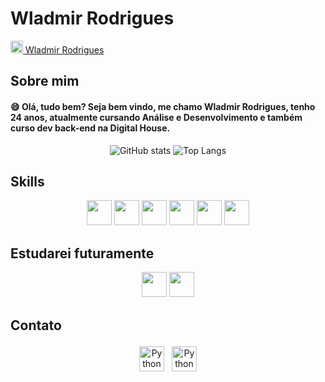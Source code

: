 # Wladmir Rodrigues

<a  href="https://www.linkedin.com/in/wladmir-rodrigues" target="_blank"><img src="https://cdn.jsdelivr.net/gh/devicons/devicon/icons/linkedin/linkedin-original.svg" target="_blank" style="height: 20px"> <span>Wladmir Rodrigues </span></a>

## Sobre mim

#### :smile: Olá, tudo bem? Seja bem vindo, me chamo Wladmir Rodrigues, tenho 24 anos, atualmente cursando Análise e Desenvolvimento e também curso dev back-end na Digital House.
  <div align='center'> 
  
![GitHub stats](https://github-readme-stats.vercel.app/api?username=getwlad&show_icons=true&theme=tokyonight)
![Top Langs](https://github-readme-stats.vercel.app/api/top-langs/?username=getwlad&layout=compact&theme=tokyonight)
</div>

## Skills
<p align="center">
<img  style="width: 40px;" src="https://cdn.jsdelivr.net/gh/devicons/devicon/icons/javascript/javascript-original.svg" /> <img style="width: 40px;" src="https://cdn.jsdelivr.net/gh/devicons/devicon/icons/html5/html5-original-wordmark.svg" /> <img  style="width: 40px;" src="https://cdn.jsdelivr.net/gh/devicons/devicon/icons/css3/css3-original-wordmark.svg" />
<img style="width: 40px;" src="https://cdn.jsdelivr.net/gh/devicons/devicon/icons/nodejs/nodejs-original-wordmark.svg" /> <img style="width: 40px;" src="https://cdn.jsdelivr.net/gh/devicons/devicon/icons/react/react-original-wordmark.svg" /> <img style="width: 40px;" src="https://cdn.jsdelivr.net/gh/devicons/devicon/icons/express/express-original-wordmark.svg" />
  </p>

## Estudarei futuramente
<p align="center">
<img style="width: 40px;" src="https://cdn.jsdelivr.net/gh/devicons/devicon/icons/flutter/flutter-original.svg" /> 
<img style="width: 40px;" src="https://cdn.jsdelivr.net/gh/devicons/devicon/icons/angularjs/angularjs-original-wordmark.svg" />

 </p>

 
## Contato
<p align="center">
 <a href="https://www.linkedin.com/in/wladmir-rodrigues" target="_blank" rel="noopener noreferrer"> <img src="https://cdn.jsdelivr.net/npm/simple-icons@v3/icons/linkedin.svg" alt="Python" height="40" style="vertical-align:top; margin:4px"></a>
 <a href="mailto:wladmir.rrodrigues@gmail.com"> <img src="https://cdn.jsdelivr.net/npm/simple-icons@v3/icons/gmail.svg" alt="Python" height="40" style="vertical-align:top; margin:4px"></a>
</p>
          
          
 
          
